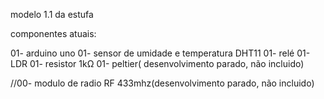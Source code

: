 modelo 1.1 da estufa

componentes atuais:

01- arduino uno
01- sensor de umidade e temperatura DHT11
01- relé
01- LDR
01- resistor 1kΩ
01- peltier( desenvolvimento parado, não incluido)

//00- modulo de radio RF 433mhz(desenvolvimento parado, não incluido)